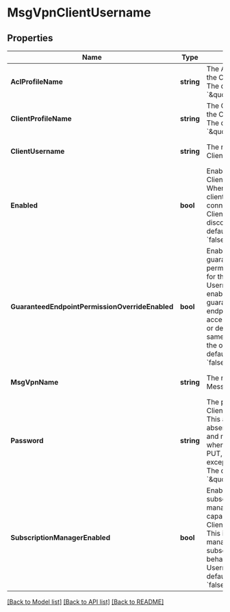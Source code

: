 # MsgVpnClientUsername

## Properties
Name | Type | Description | Notes
------------ | ------------- | ------------- | -------------
**AclProfileName** | **string** | The ACL Profile of the Client Username. The default value is &#x60;\&quot;default\&quot;&#x60;. | [optional] [default to null]
**ClientProfileName** | **string** | The Client Profile of the Client Username. The default value is &#x60;\&quot;default\&quot;&#x60;. | [optional] [default to null]
**ClientUsername** | **string** | The name of the Client Username. | [optional] [default to null]
**Enabled** | **bool** | Enable or disable the Client Username. When disabled, all clients currently connected as the Client Username are disconnected. The default value is &#x60;false&#x60;. | [optional] [default to null]
**GuaranteedEndpointPermissionOverrideEnabled** | **bool** | Enable or disable guaranteed endpoint permission override for the Client Username. When enabled all guaranteed endpoints may be accessed, modified or deleted with the same permission as the owner. The default value is &#x60;false&#x60;. | [optional] [default to null]
**MsgVpnName** | **string** | The name of the Message VPN. | [optional] [default to null]
**Password** | **string** | The password for the Client Username. This attribute is absent from a GET and not updated when absent in a PUT, subject to the exceptions in note 4. The default value is &#x60;\&quot;\&quot;&#x60;. | [optional] [default to null]
**SubscriptionManagerEnabled** | **bool** | Enable or disable the subscription management capability of the Client Username. This is the ability to manage subscriptions on behalf of other Client Usernames. The default value is &#x60;false&#x60;. | [optional] [default to null]

[[Back to Model list]](../README.md#documentation-for-models) [[Back to API list]](../README.md#documentation-for-api-endpoints) [[Back to README]](../README.md)

